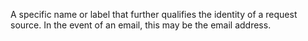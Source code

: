 ﻿A specific name or label that further qualifies the identity of a request source. In the event of an email, this may be the email address.